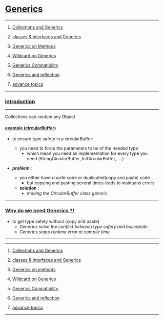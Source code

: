 # <u>Generics</u>

-------------
<ol>
<li>

[Collections and Generics](Notes/generic_collections.md)
</li>
<li>

[classes & interfaces and Generics](Notes/classes_and_interfaces.md)
</li>
<li>

[Generics on Methods](Notes/generics_on_methods.md)
</li>
<li>

[Wildcard on Generics](Notes/wildcard_generics.md)
</li>
<li>

[Generics Compatibility](Notes/rawtypes_and_compatiblity.md)
</li>
<li>

[Generics and reflection](Notes/reflections.md)
</li>
<li>

[advance topics](Notes/advance.md)
</li>

</ol>

--------

### <u>introduction</u> 

-----
Collections can contain any Object

#### <u>example (circularBuffer)</u> 
- to ensure type safety in a circularBuffer:
    - you need to force the parameters to be of the needed type
        - which mean you need an implementation for every type you need (StringCircularBuffer, IntCircularBuffer, ....)

    
- _**problem**_ :
    - you either have unsafe code or duplicated(copy and paste) code
        - but copying and pasting several times leads to maintains errors
    - **solution** :
        - _making the CircularBuffer class generic_

--------------


### <u>Why do we need Generics ?!</u>
-  to get type safety without (copy and paste)
   - _Generics solve the conflict between type safety and boilerplate_
    - _Generics stops runtime error at compile time_

--------------

-------------
<ol>
<li>

[Collections and Generics](Notes/generic_collections.md)
</li>
<li>

[classes & interfaces and Generics](Notes/classes_and_interfaces.md)
</li>
<li>

[Generics on methods](Notes/generics_on_methods.md)
</li>
<li>

[Wildcard on Generics](Notes/wildcard_generics.md)
</li>
<li>

[Generics Compatibility](Notes/rawtypes_and_compatiblity.md)
</li>
<li>

[Generics and reflection](Notes/reflections.md)
</li>
<li>

[advance topics](Notes/advance.md)
</li>
</ol>

--------



    